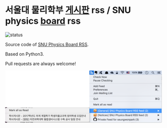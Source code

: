 # 서울대 물리학부 [게시판](http://physics.snu.ac.kr/xe/underbbs) rss / SNU physics [board](http://physics.snu.ac.kr/xe/underbbs) rss

![status](https://circleci.com/gh/seungwonpark/SNU_physics_board_rss.svg?style=shield)

Source code of [SNU Physics Board RSS](http://swpark.ddns.net/rss/physics).

Based on Python3.

Pull requests are always welcome!

<img src='./images/example.png'>